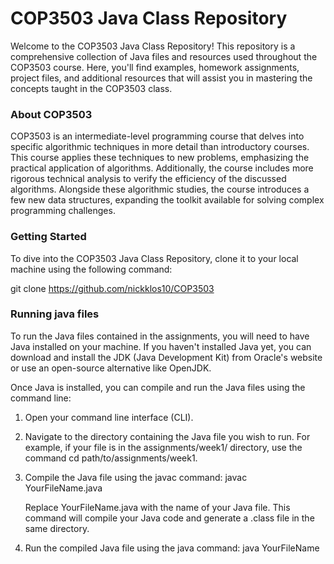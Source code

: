 # COP3503 Java Class Repository

Welcome to the COP3503 Java Class Repository! This repository is a comprehensive collection of Java files and resources used throughout the COP3503 course. Here, you'll find examples, homework assignments, project files, and additional resources that will assist you in mastering the concepts taught in the COP3503 class.

### About COP3503

COP3503 is an intermediate-level programming course that delves into specific algorithmic techniques in more detail than introductory courses. This course applies these techniques to new problems, emphasizing the practical application of algorithms. Additionally, the course includes more rigorous technical analysis to verify the efficiency of the discussed algorithms. Alongside these algorithmic studies, the course introduces a few new data structures, expanding the toolkit available for solving complex programming challenges.

### Getting Started

To dive into the COP3503 Java Class Repository, clone it to your local machine using the following command:

git clone https://github.com/nickklos10/COP3503

### Running java files

To run the Java files contained in the assignments, you will need to have Java installed on your machine. If you haven't installed Java yet, you can download and install the JDK (Java Development Kit) from Oracle's website or use an open-source alternative like OpenJDK.

Once Java is installed, you can compile and run the Java files using the command line:

1) Open your command line interface (CLI).
2) Navigate to the directory containing the Java file you wish to run. For example, if your file is in the assignments/week1/ directory, use the command cd path/to/assignments/week1.
3) Compile the Java file using the javac command:
   javac YourFileName.java

   Replace YourFileName.java with the name of your Java file. This command will compile your Java code and generate a .class file in the same directory.
   
4) Run the compiled Java file using the java command:
   java YourFileName



